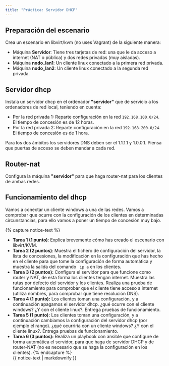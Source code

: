 ```yaml
---
title: "Práctica: Servidor DHCP" 
---
```


## Preparación del escenario

Crea un escenario en libvirt/kvm (no uses Vagrant) de la siguiente manera:

* Máquina **Servidor**: Tiene tres tarjetas de red: una que le da acceso a internet (NAT o pública) y dos redes privadas (muy aisladas).
* Máquina **nodo_lan1**: Un cliente linux conectado a la primera red privada.
* Máquina **nodo_lan2**: Un cliente linux conectado a la segunda red privada.

## Servidor dhcp

Instala un servidor dhcp en el ordenador **"servidor"** que de servicio a los ordenadores de red local, teniendo en cuenta:

* Por la red privada 1: Reparte configuración en la red `192.168.100.0/24`. El tiempo de concesión es de 12 horas.
* Por la red privada 2: Reparte configuración en la red `192.168.200.0/24`. El tiempo de concesión es de 1 hora.

Para los dos ámbitos los servidores DNS deben ser el 1.1.1.1 y 1.0.0.1. Piensa que puertas de acceso se deben mandar a cada red.

## Router-nat

Configura la máquina **"servidor"** para que haga router-nat para los clientes de ambas redes.

## Funcionamiento del dhcp

Vamos a conectar un cliente windows a una de las redes. Vamos a comprobar que ocurre con la configuración de los clientes en determinadas circunstancias, para ello vamos a poner un tiempo de concesión muy bajo. 

{% capture notice-text %}
* **Tarea 1 (1 punto)**: Explica brevemente cómo has creado el escenario con libvirt/KVM.
* **Tarea 2 (2 puntos)**: Muestra el fichero de configuración del servidor, la lista de concesiones, la modificación en la configuración que has hecho en el cliente para que tome la configuración de forma automática y muestra la salida del comando ` ip a` en los clientes.
* **Tarea 3 (2 puntos):** Configura el servidor para que funcione como router y NAT, de esta forma los clientes tengan internet. Muestra las rutas por defecto del servidor y los clientes. Realiza una prueba de funcionamiento para comprobar que el cliente tiene acceso a internet (utiliza nombres, para comprobar que tiene resolución DNS).
* **Tarea 4 (1 punto):** Los clientes toman una configuración, y a continuación apagamos el servidor dhcp. ¿qué ocurre con el cliente windows? ¿Y con el cliente linux?. Entrega pruebas de funcionamiento.
* **Tarea 5 (1 punto):** Los clientes toman una configuración, y a continuación cambiamos la configuración del servidor dhcp (por ejemplo el rango). ¿qué ocurriría con un cliente windows? ¿Y con el cliente linux?. Entrega pruebas de funcionamiento.
* **Tarea 6 (3 puntos):** Realiza un playbook con ansible que configure de forma automática el servidor, para que haga de servidor DHCP y de router-NAT (no es necesario que se haga la configuración en los clientes).
{% endcapture %}<div class="notice--info">{{ notice-text | markdownify }}</div>
